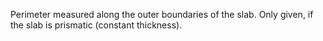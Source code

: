 ﻿Perimeter measured along the outer boundaries of the slab. Only given, if the slab is prismatic (constant thickness).
